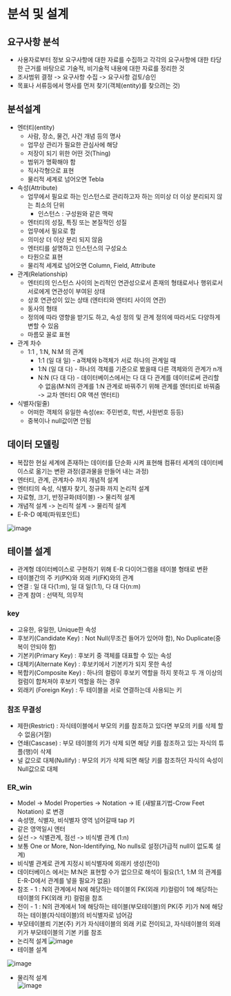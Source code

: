 # 분석 및 설계

## 요구사항 분석
- 사용자로부터 정보 요구사항에 대한 자료를 수집하고 각각의 요구사항에 대한 타당한 근거를 바탕으로 기술적, 비기술적 내용에 대한 자료를 정리한 것
- 조사범위 결정 -> 요구사항 수집 -> 요구사항 검토/승인
- 목표나 서류등에서 명사를 먼저 찾기(객체(entity)를 찾으려는 것)

## 분석설계
- 엔터티(entity)
    + 사람, 장소, 물건, 사건 개념 등의 명사
    + 업무상 관리가 필요한 관심사에 해당
    + 저장이 되기 위한 어떤 것(Thing)
    + 범위가 명확해야 함
    + 직사각형으로 표현
    + 물리적 세계로 넘어오면 Tebla
- 속성(Attribute)
    + 업무에서 필요로 하는 인스턴스로 관리하고자 하는 의미상 더 이상 분리되지 않는 최소의 단위
        * 인스턴스 : 구성원와 같은 맥락
    + 엔터티의 성질, 특징 또는 본질적인 성질
    + 업무에서 필요로 함
    + 의미상 더 이상 분리 되지 않음
    + 엔터티를 설명하고 인스턴스의 구성요소
    + 타원으로 표현
    + 물리적 세계로 넘어오면 Column, Field, Attribute
- 관계(Relationship)
    + 엔터티의 인스턴스 사이의 논리적인 연관성으로서 존재의 형태로서나 행위로서 서로에게 연관성이 부여된 상태
    + 상호 연관성이 있는 상태 (엔터티와 엔터티 사이의 연관)
    + 동사의 형태
    + 정의에 따라 영향을 받기도 하고, 속성 정의 및 관계 정의에 따라서도 다양하게 변할 수 있음
    + 마름모 꼴로 표현
- 관계 차수
    + 1:1 , 1:N, N:M 의 관계
        * 1:1 (일 대 일) - a객체와 b객체가 서로 하나의 관계일 때
        * 1:N (일 대 다) - 하나의 객체를 기준으로 봤을때 다른 객체와의 관계가 n개
        * N:N (다 대 다) - 데이터베이스에서는 다 대 다 관계를 데이터로써 관리할 수 없음(M:N의 관계를 1:N 관계로 바꿔주기 위해 관계를 엔터티로 바꿔줌 -> 교차 엔터티 OR 액션 엔터티)
- 식별자(밑줄)
    + 어떠한 객체의 유일한 속성(ex: 주민번호, 학번, 사원번호 등등)
    + 중복이나 null값이면 안됨



## 데이터 모델링
- 복잡한 현실 세계에 존재하는 데이터를 단순화 시켜 표현해 컴퓨터 세계의 데이터베이스로 옮기는 변환 과정(결과물을 만들어 내는 과정)
- 엔터티, 관계, 관계차수 까지 개념적 설계
- 엔터티의 속성, 식별자 찾기, 정규화 까지 논리적 설계
- 자료형, 크기, 반정규화(테이블) -> 물리적 설계
- 개념적 설계 -> 논리적 설계 -> 물리적 설계
- E-R-D 예제(파워포인트)
  

![image](https://user-images.githubusercontent.com/70748105/108449469-e3fbce00-72a6-11eb-89d1-44cbb3299c89.png)

## 테이블 설계

- 관계형 데이터베이스로 구현하기 위해 E-R 다이어그램을 테이블 형태로 변환
- 테이블간의 주 키(PK)와 외래 키(FK)와의 관계
- 연결 : 일 대 다(1:m), 일 대 일(1:1), 다 대 다(n:m)
- 관계 참여 : 선택적, 의무적

### key
- 고유한, 유일한, Unique한 속성
- 후보키(Candidate Key) : Not Null(무조건 들어가 있어야 함), No Duplicate(중복이 안되야 함)
- 기본키(Primary Key) : 후보키 중 객체를 대표할 수 있는 속성
- 대체키(Alternate Key) : 후보키에서 기본키가 되지 못한 속성
- 복합키(Composite Key) : 하나의 컬럼이 후보키 역할을 하지 못하고 두 개 이상의 컬럼이 합쳐져야 후보키 역할을 하는 경우
- 외래키 (Foreign Key) : 두 테이블을 서로 연결하는데 사용되는 키

### 참조 무결성 
- 제한(Restrict) : 자식테이블에서 부모의 키를 참조하고 있다면 부모의 키를 삭제 할 수 없음(거절)
- 연쇄(Cascase) : 부모 테이블의 키가 삭제 되면 해당 키를 참조하고 있는 자식의 튜플(행)이 삭제
- 널 값으로 대체(Nullify) :  부모의 키가 삭제 되면 해당 키를 참조하던 자식의 속성이 Null값으로 대체


### ER_win
- Model -> Model Properties -> Notation -> IE (새발표기법-Crow Feet Notation) 로 변경
- 속성명, 식별자, 비식별자 영역 넘어갈때 tap 키
- 같은 영역일시 엔터
- 실선 -> 식별관계, 점선 -> 비식별 관계 (1:n)
- 보통 One or More, Non-Identifying, No nulls로 설정(가급적 null이 없도록 설계)
- 비식별 관계로 관계 지정시 비식별자에 외래키 생성(전이)
- 데이터베이스 에서는 M:N은 표현할 수가 없으므로 해석이 필요(1:1, 1:M 의 관계를 E-R-D에서 관계를 넣을 필요가 없음)
- 참조 - 1 : N의 관계에서 N에 해당하는 테이블의 FK(외래 키)컬럼이 1에 해당하는 테이블의 FK(외래 키) 컬럼을 참조
- 전이 - 1 : N의 관계에서 1에 해당하는 테이블(부모테이블)의 PK(주 키)가 N에 해당하는 테이블(자식테이블)의 비식별자로 넘어감
- 부모테이블릐 기본(주) 키가 자식테이블의 외래 키로 전이되고,  자식테이블의 외래 키가 부모테이블의 기본 키를 참조
- 논리적 설계
 ![image](https://user-images.githubusercontent.com/70748105/108681916-04d85380-7533-11eb-91ea-b8a171d4f6d6.png)
- 테이블 설계  

![image](https://user-images.githubusercontent.com/70748105/108800252-f727da00-75d5-11eb-88e1-4e0dceaa3ad9.png)
- 물리적 설계  
![image](https://user-images.githubusercontent.com/70748105/108800154-b9c34c80-75d5-11eb-8335-4b1ab340529f.png)


